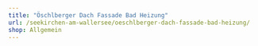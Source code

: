 ```yaml
---
title: "Öschlberger Dach Fassade Bad Heizung"
url: /seekirchen-am-wallersee/oeschlberger-dach-fassade-bad-heizung/
shop: Allgemein
---
```

